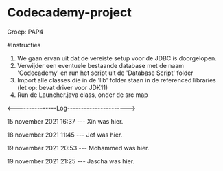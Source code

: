 # Codecademy-project
Groep: PAP4

#Instructies
1. We gaan ervan uit dat de vereiste setup voor de JDBC is doorgelopen.
2. Verwijder een eventuele bestaande database met de naam 'Codecademy' en run het script uit de 'Database Script' folder
3. Import alle classes die in de 'lib' folder staan in de referenced libraries (let op: bevat driver voor JDK11)
4. Run de Launcher.java class, onder de src map

<---------------Log---------------------->
  
15 november 2021 16:37 --- Xin was hier.

18 november 2021 11:45 --- Jef was hier.

19 november 2021 20:53 --- Mohammed was hier.

19 november 2021 21:25 --- Jascha was hier.
